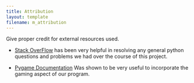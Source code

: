 ```yaml
---
title: Attribution
layout: template
filename: m_attribution
---
```



Give proper credit for external resources used.

- [Stack OverFlow](http://stackoverflow.com/) has been very helpful in resolving any general python questions and problems we had over the course of this project.

- [Pygame Documentation](https://www.pygame.org/docs/) Was shown to be very useful to incorporate the gaming aspect of our program.
